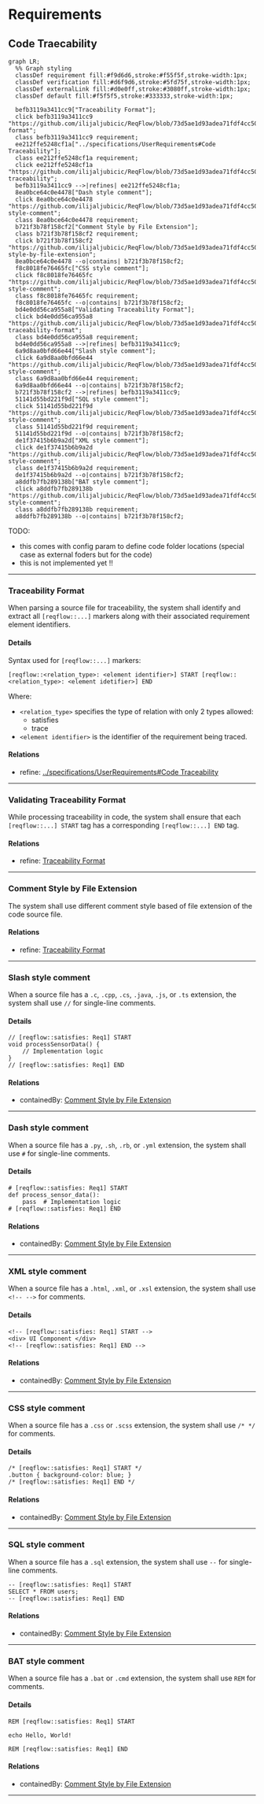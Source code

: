 # Requirements

## Code Traecability
```mermaid
graph LR;
  %% Graph styling
  classDef requirement fill:#f9d6d6,stroke:#f55f5f,stroke-width:1px;
  classDef verification fill:#d6f9d6,stroke:#5fd75f,stroke-width:1px;
  classDef externalLink fill:#d0e0ff,stroke:#3080ff,stroke-width:1px;
  classDef default fill:#f5f5f5,stroke:#333333,stroke-width:1px;

  befb3119a3411cc9["Traceability Format"];
  click befb3119a3411cc9 "https://github.com/ilijaljubicic/ReqFlow/blob/73d5ae1d93adea71fdf4cc508be4d1ae09be068f/specifications/CodeTraecabilityRequirements.md#traceability-format";
  class befb3119a3411cc9 requirement;
  ee212ffe5248cf1a["../specifications/UserRequirements#Code Traceability"];
  class ee212ffe5248cf1a requirement;
  click ee212ffe5248cf1a "https://github.com/ilijaljubicic/ReqFlow/blob/73d5ae1d93adea71fdf4cc508be4d1ae09be068f/specifications/UserRequirements.md#code-traceability";
  befb3119a3411cc9 -->|refines| ee212ffe5248cf1a;
  8ea0bce64c0e4478["Dash style comment"];
  click 8ea0bce64c0e4478 "https://github.com/ilijaljubicic/ReqFlow/blob/73d5ae1d93adea71fdf4cc508be4d1ae09be068f/specifications/CodeTraecabilityRequirements.md#dash-style-comment";
  class 8ea0bce64c0e4478 requirement;
  b721f3b78f158cf2["Comment Style by File Extension"];
  class b721f3b78f158cf2 requirement;
  click b721f3b78f158cf2 "https://github.com/ilijaljubicic/ReqFlow/blob/73d5ae1d93adea71fdf4cc508be4d1ae09be068f/specifications/CodeTraecabilityRequirements.md#comment-style-by-file-extension";
  8ea0bce64c0e4478 --o|contains| b721f3b78f158cf2;
  f8c8018fe76465fc["CSS style comment"];
  click f8c8018fe76465fc "https://github.com/ilijaljubicic/ReqFlow/blob/73d5ae1d93adea71fdf4cc508be4d1ae09be068f/specifications/CodeTraecabilityRequirements.md#css-style-comment";
  class f8c8018fe76465fc requirement;
  f8c8018fe76465fc --o|contains| b721f3b78f158cf2;
  bd4e0dd56ca955a8["Validating Traceability Format"];
  click bd4e0dd56ca955a8 "https://github.com/ilijaljubicic/ReqFlow/blob/73d5ae1d93adea71fdf4cc508be4d1ae09be068f/specifications/CodeTraecabilityRequirements.md#validating-traceability-format";
  class bd4e0dd56ca955a8 requirement;
  bd4e0dd56ca955a8 -->|refines| befb3119a3411cc9;
  6a9d8aa0bfd66e44["Slash style comment"];
  click 6a9d8aa0bfd66e44 "https://github.com/ilijaljubicic/ReqFlow/blob/73d5ae1d93adea71fdf4cc508be4d1ae09be068f/specifications/CodeTraecabilityRequirements.md#slash-style-comment";
  class 6a9d8aa0bfd66e44 requirement;
  6a9d8aa0bfd66e44 --o|contains| b721f3b78f158cf2;
  b721f3b78f158cf2 -->|refines| befb3119a3411cc9;
  51141d55bd221f9d["SQL style comment"];
  click 51141d55bd221f9d "https://github.com/ilijaljubicic/ReqFlow/blob/73d5ae1d93adea71fdf4cc508be4d1ae09be068f/specifications/CodeTraecabilityRequirements.md#sql-style-comment";
  class 51141d55bd221f9d requirement;
  51141d55bd221f9d --o|contains| b721f3b78f158cf2;
  de1f37415b6b9a2d["XML style comment"];
  click de1f37415b6b9a2d "https://github.com/ilijaljubicic/ReqFlow/blob/73d5ae1d93adea71fdf4cc508be4d1ae09be068f/specifications/CodeTraecabilityRequirements.md#xml-style-comment";
  class de1f37415b6b9a2d requirement;
  de1f37415b6b9a2d --o|contains| b721f3b78f158cf2;
  a8ddfb7fb289138b["BAT style comment"];
  click a8ddfb7fb289138b "https://github.com/ilijaljubicic/ReqFlow/blob/73d5ae1d93adea71fdf4cc508be4d1ae09be068f/specifications/CodeTraecabilityRequirements.md#bat-style-comment";
  class a8ddfb7fb289138b requirement;
  a8ddfb7fb289138b --o|contains| b721f3b78f158cf2;
```
TODO:
 * this comes with config param to define code folder locations (special case as external foders but for the code) 
 * this is not implemented yet !!

---

### Traceability Format

When parsing a source file for traceability, the system shall identify and extract all `[reqflow::...]` markers along with their associated requirement element identifiers.

#### Details

Syntax used for `[reqflow::...]` markers:

```
[reqflow::<relation_type>: <element identifier>] START [reqflow::<relation_type>: <element idetifier>] END

```

Where:
- `<relation_type>` specifies the type of relation with only 2 types allowed:
  * satisfies
  * trace
- `<element identifier>` is the identifier of the requirement being traced.

#### Relations
  * refine: [../specifications/UserRequirements#Code Traceability](../specifications/UserRequirements.md#code-traceability)

---

### Validating Traceability Format


While processing traceability in code, the system shall ensure that each `[reqflow::...] START` tag has a corresponding `[reqflow::...] END` tag.

#### Relations
  * refine: [Traceability Format](#traceability-format)

---

### Comment Style by File Extension




The system shall use different comment style based of file extension of the code source file.

#### Relations
  * refine: [Traceability Format](#traceability-format)

---

### Slash style comment

When a source file has a `.c`, `.cpp`, `.cs`, `.java`, `.js`, or `.ts` extension, the system shall use `//` for single-line comments.

#### Details

```
// [reqflow::satisfies: Req1] START
void processSensorData() {
    // Implementation logic
}
// [reqflow::satisfies: Req1] END
```

#### Relations
  * containedBy: [Comment Style by File Extension](#comment-style-by-file-extension)

---

### Dash style comment

When a source file has a `.py`, `.sh`, `.rb`, or `.yml` extension, the system shall use `#` for single-line comments.

#### Details

```
# [reqflow::satisfies: Req1] START
def process_sensor_data():
    pass  # Implementation logic
# [reqflow::satisfies: Req1] END
```

#### Relations
  * containedBy: [Comment Style by File Extension](#comment-style-by-file-extension)

---

### XML style comment

When a source file has a `.html`, `.xml`, or `.xsl` extension, the system shall use `<!-- -->` for comments.

#### Details

```
<!-- [reqflow::satisfies: Req1] START -->
<div> UI Component </div>
<!-- [reqflow::satisfies: Req1] END -->

```

#### Relations
  * containedBy: [Comment Style by File Extension](#comment-style-by-file-extension)

---

### CSS style comment

When a source file has a `.css` or `.scss` extension, the system shall use `/* */` for comments.

#### Details

```
/* [reqflow::satisfies: Req1] START */
.button { background-color: blue; }
/* [reqflow::satisfies: Req1] END */
```

#### Relations
  * containedBy: [Comment Style by File Extension](#comment-style-by-file-extension)

---

### SQL style comment

When a source file has a `.sql` extension, the system shall use `--` for single-line comments.

```
-- [reqflow::satisfies: Req1] START
SELECT * FROM users;
-- [reqflow::satisfies: Req1] END
```

#### Relations
  * containedBy: [Comment Style by File Extension](#comment-style-by-file-extension)

---

### BAT style comment

When a source file has a `.bat` or `.cmd` extension, the system shall use `REM` for comments.

#### Details

```
REM [reqflow::satisfies: Req1] START

echo Hello, World!

REM [reqflow::satisfies: Req1] END

```

#### Relations
  * containedBy: [Comment Style by File Extension](#comment-style-by-file-extension)

---